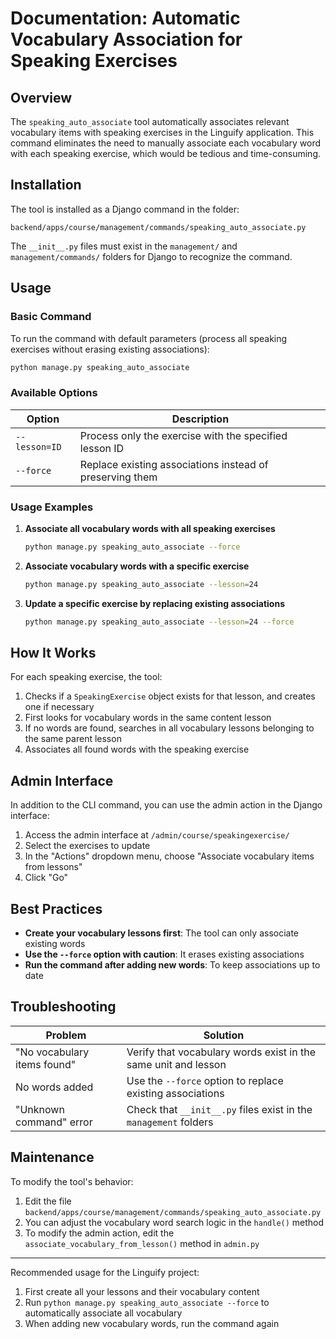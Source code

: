 # Documentation: Automatic Vocabulary Association for Speaking Exercises

## Overview

The `speaking_auto_associate` tool automatically associates relevant vocabulary items with speaking exercises in the Linguify application. This command eliminates the need to manually associate each vocabulary word with each speaking exercise, which would be tedious and time-consuming.

## Installation

The tool is installed as a Django command in the folder:
```
backend/apps/course/management/commands/speaking_auto_associate.py
```

The `__init__.py` files must exist in the `management/` and `management/commands/` folders for Django to recognize the command.

## Usage

### Basic Command

To run the command with default parameters (process all speaking exercises without erasing existing associations):

```bash
python manage.py speaking_auto_associate
```

### Available Options

| Option | Description |
|--------|-------------|
| `--lesson=ID` | Process only the exercise with the specified lesson ID |
| `--force` | Replace existing associations instead of preserving them |

### Usage Examples

1. **Associate all vocabulary words with all speaking exercises**
   ```bash
   python manage.py speaking_auto_associate --force
   ```

2. **Associate vocabulary words with a specific exercise**
   ```bash
   python manage.py speaking_auto_associate --lesson=24
   ```

3. **Update a specific exercise by replacing existing associations**
   ```bash
   python manage.py speaking_auto_associate --lesson=24 --force
   ```

## How It Works

For each speaking exercise, the tool:

1. Checks if a `SpeakingExercise` object exists for that lesson, and creates one if necessary
2. First looks for vocabulary words in the same content lesson
3. If no words are found, searches in all vocabulary lessons belonging to the same parent lesson
4. Associates all found words with the speaking exercise

## Admin Interface

In addition to the CLI command, you can use the admin action in the Django interface:

1. Access the admin interface at `/admin/course/speakingexercise/`
2. Select the exercises to update
3. In the "Actions" dropdown menu, choose "Associate vocabulary items from lessons"
4. Click "Go"

## Best Practices

- **Create your vocabulary lessons first**: The tool can only associate existing words
- **Use the `--force` option with caution**: It erases existing associations
- **Run the command after adding new words**: To keep associations up to date

## Troubleshooting

| Problem | Solution |
|----------|----------|
| "No vocabulary items found" | Verify that vocabulary words exist in the same unit and lesson |
| No words added | Use the `--force` option to replace existing associations |
| "Unknown command" error | Check that `__init__.py` files exist in the `management` folders |

## Maintenance

To modify the tool's behavior:

1. Edit the file `backend/apps/course/management/commands/speaking_auto_associate.py`
2. You can adjust the vocabulary word search logic in the `handle()` method
3. To modify the admin action, edit the `associate_vocabulary_from_lesson()` method in `admin.py`

---

Recommended usage for the Linguify project:
1. First create all your lessons and their vocabulary content
2. Run `python manage.py speaking_auto_associate --force` to automatically associate all vocabulary
3. When adding new vocabulary words, run the command again